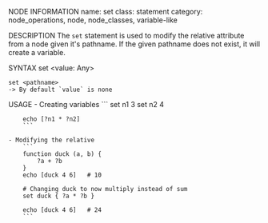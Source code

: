 NODE INFORMATION
    name: set
    class: statement
    category: node_operations, node, node_classes, variable-like

DESCRIPTION
    The `set` statement is used to modify the relative attribute from a node given it's pathname.
    If the given pathname does not exist, it will create a variable.

SYNTAX
    set <pathname> <value: Any>

    set <pathname>
    -> By default `value` is none

USAGE
    - Creating variables
        ```
        set n1 3
        set n2 4

        echo [?n1 * ?n2]
        ```

    - Modifying the relative
        ```
        function duck (a, b) { 
            ?a + ?b
        }
        echo [duck 4 6]   # 10

        # Changing duck to now multiply instead of sum
        set duck { ?a * ?b }

        echo [duck 4 6]   # 24
        ```